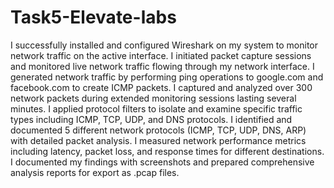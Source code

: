 # Task5-Elevate-labs

I successfully installed and configured Wireshark on my system to monitor network traffic on the active interface.
I initiated packet capture sessions and monitored live network traffic flowing through my network interface.
I generated network traffic by performing ping operations to google.com and facebook.com to create ICMP packets.
I captured and analyzed over 300 network packets during extended monitoring sessions lasting several minutes.
I applied protocol filters to isolate and examine specific traffic types including ICMP, TCP, UDP, and DNS protocols.
I identified and documented 5 different network protocols (ICMP, TCP, UDP, DNS, ARP) with detailed packet analysis.
I measured network performance metrics including latency, packet loss, and response times for different destinations.
I documented my findings with screenshots and prepared comprehensive analysis reports for export as .pcap files.

